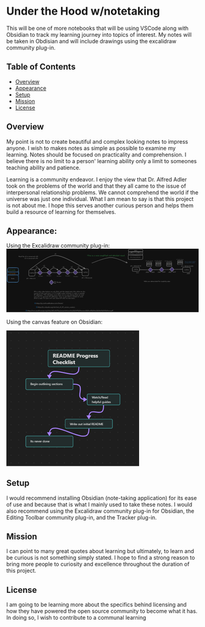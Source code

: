 # Under the Hood w/notetaking

This will be one of more notebooks that will be using VSCode along with Obsidian to track my learning journey into topics of interest.
My notes will be taken in Obdisian and will include drawings using the excalidraw community plug-in.

## Table of Contents
- [Overview](#overiew)
- [Appearance](#appearance)
- [Setup](#setup)
- [Mission](#mission)
- [License](#license)

## Overview 
My point is not to create beautiful and complex looking notes to impress anyone. I wish to makes notes as simple as possible to examine my learning. Notes should be focused on practicality and comprehension. I believe there is no limit to a person' learning ability only a limit to someones teaching ability and patience. 

Learning is a community endeavor. I enjoy the view that Dr. Alfred Adler took on the problems of the world and that they all came to the issue of interpersonal relationship problems. We cannot comprehend the world if the universe was just one individual. What I am mean to say is that this project is not about me. I hope this serves another curious person
and helps them build a resource of learning for themselves. 

## Appearance: 

Using the Excalidraw community plug-in: 
<img src="Forensics_notebook\Image_folder\L2 and L3.png"></img>

Using the canvas feature on Obsidian:

<img src="Forensics_notebook\Image_folder\README_canvas.png"></img>


## Setup
I would recommend installing Obsidian (note-taking application) for its ease of use and because that is what I mainly used to take these notes.
I would also recommend using the Excalidraw community plug-in for Obsidian, the Editing Toolbar community plug-in, and the Tracker plug-in. 

## Mission
I can point to many great quotes about learning but ultimately, to learn and be curious is not something simply stated. I hope to find a strong reason to bring more people to curiosity and excellence throughout the duration of this project.

## License 
I am going to be learning more about the specifics behind licensing and how they have powered the open source community to become what it has. In doing so, I wish to contribute to a communal learning 
